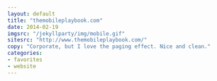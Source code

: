 ```yaml
---
layout: default
title: "themobileplaybook.com"
date: 2014-02-19
imgsrc: "/jekyllparty/img/mobile.gif"
sitesrc: "http://www.themobileplaybook.com/"
copy: "Corporate, but I love the paging effect. Nice and clean."
categories:
- favorites
- website
---
```


